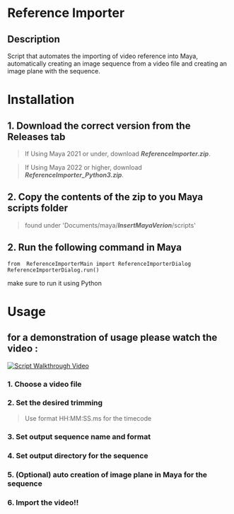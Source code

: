 # Reference Importer
## Description
Script that automates the importing of video reference into Maya, automatically creating an image sequence from a video file and creating an image plane with the sequence.
# Installation
## 1. Download the correct version from the Releases tab
>If Using Maya 2021 or under, download ***ReferenceImporter.zip***.

>If Using Maya 2022 or higher, download ***ReferenceImporter_Python3.zip***.
## 2. Copy the contents of the zip to you Maya scripts folder
>found under 'Documents/maya/***InsertMayaVerion***/scripts'
## 2. Run the following command in Maya
    from  ReferenceImporterMain import ReferenceImporterDialog
    ReferenceImporterDialog.run()
make sure to run it using Python

# Usage

## for a demonstration of usage please watch the video :

[![Script Walkthrough Video](https://img.youtube.com/vi/ObX9NU2BmZo/0.jpg)](https://www.youtube.com/watch?v=ObX9NU2BmZo "Script Walkthrough Video")
### 1. Choose a video file
### 2. Set the desired trimming
> Use format HH:MM:SS.ms for the timecode
### 3. Set output sequence name and format
### 4. Set output directory for the sequence
### 5. (Optional) auto creation of image plane in Maya for the sequence
### 6. Import the video!!
